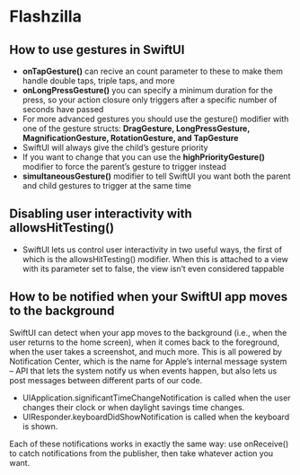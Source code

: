 # Flashzilla

## How to use gestures in SwiftUI

* __onTapGesture()__ can recive an count parameter to these to make them handle double taps, triple taps, and more
* __onLongPressGesture()__ you can specify a minimum duration for the press, so your action closure only triggers after a specific number of seconds have passed
* For more advanced gestures you should use the gesture() modifier with one of the gesture structs: __DragGesture, LongPressGesture, MagnificationGesture, RotationGesture, and TapGesture__
* SwiftUI will always give the child’s gesture priority
* If you want to change that you can use the __highPriorityGesture()__ modifier to force the parent’s gesture to trigger instead
* __simultaneousGesture()__ modifier to tell SwiftUI you want both the parent and child gestures to trigger at the same time

## Disabling user interactivity with allowsHitTesting()

* SwiftUI lets us control user interactivity in two useful ways, the first of which is the allowsHitTesting() modifier. When this is attached to a view with its parameter set to false, the view isn’t even considered tappable

## How to be notified when your SwiftUI app moves to the background

SwiftUI can detect when your app moves to the background (i.e., when the user returns to the home screen), when it comes back to the foreground, when the user takes a screenshot, and much more. This is all powered by Notification Center, which is the name for Apple’s internal message system – API that lets the system notify us when events happen, but also lets us post messages between different parts of our code.

* UIApplication.significantTimeChangeNotification is called when the user changes their clock or when daylight savings time changes.
* UIResponder.keyboardDidShowNotification is called when the keyboard is shown.

Each of these notifications works in exactly the same way: use onReceive() to catch notifications from the publisher, then take whatever action you want.

